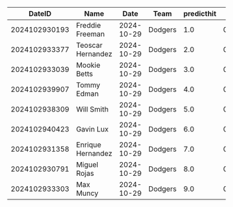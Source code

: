 DateID         |  Name               |  Date        |  Team     |  predicthit  |  predicthitproba     |  hitbool  |  Last7DaysAVG  |  Last15DaysAVG  |  Last30DaysAVG
---------------|---------------------|--------------|-----------|--------------|----------------------|-----------|----------------|-----------------|---------------
2024102930193  |  Freddie Freeman    |  2024-10-29  |  Dodgers  |  1.0         |  0.6179164389296345  |  False    |  0.25          |  0.316          |  0.259
2024102933377  |  Teoscar Hernandez  |  2024-10-29  |  Dodgers  |  2.0         |  0.6083971874459796  |  False    |  0.375         |  0.319          |  0.329
2024102933039  |  Mookie Betts       |  2024-10-29  |  Dodgers  |  3.0         |  0.6082677038499018  |  False    |  0.15          |  0.204          |  0.258
2024102939907  |  Tommy Edman        |  2024-10-29  |  Dodgers  |  4.0         |  0.6051101863475222  |  False    |  0.091         |  0.122          |  0.222
2024102938309  |  Will Smith         |  2024-10-29  |  Dodgers  |  5.0         |  0.5975086126634686  |  False    |  0.333         |  0.25           |  0.265
2024102940423  |  Gavin Lux          |  2024-10-29  |  Dodgers  |  6.0         |  0.5973779632187226  |  False    |  0.412         |  0.29           |  0.241
2024102931358  |  Enrique Hernandez  |  2024-10-29  |  Dodgers  |  7.0         |  0.5963476190326391  |  False    |  0.421         |  0.375          |  0.308
2024102930791  |  Miguel Rojas       |  2024-10-29  |  Dodgers  |  8.0         |  0.5918591085612931  |  False    |  0.0           |  0.111          |  0.25
2024102933303  |  Max Muncy          |  2024-10-29  |  Dodgers  |  9.0         |  0.5913823049308877  |  False    |  0.176         |  0.273          |  0.214
